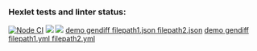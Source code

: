 ### Hexlet tests and linter status:
[![Node CI](https://github.com/shtiltckhen/frontend-project-46/actions/workflows/nodejs.yml/badge.svg)](https://github.com/shtiltckhen/frontend-project-46/actions/workflows/nodejs.yml)
<a href="https://codeclimate.com/github/shtiltckhen/frontend-project-46/maintainability"><img src="https://api.codeclimate.com/v1/badges/9896ca4f780640a0f035/maintainability" /></a>
<a href="https://codeclimate.com/github/shtiltckhen/frontend-project-46/test_coverage"><img src="https://api.codeclimate.com/v1/badges/9896ca4f780640a0f035/test_coverage" /></a>
[demo gendiff filepath1.json filepath2.json](https://asciinema.org/a/vGr1S3ZCH8ZxYa04iBCCkIru2)
[demo gendiff filepath1.yml filepath2.yml](https://asciinema.org/a/JbJuP5qp8cy0APFjq6Ya58MyR)